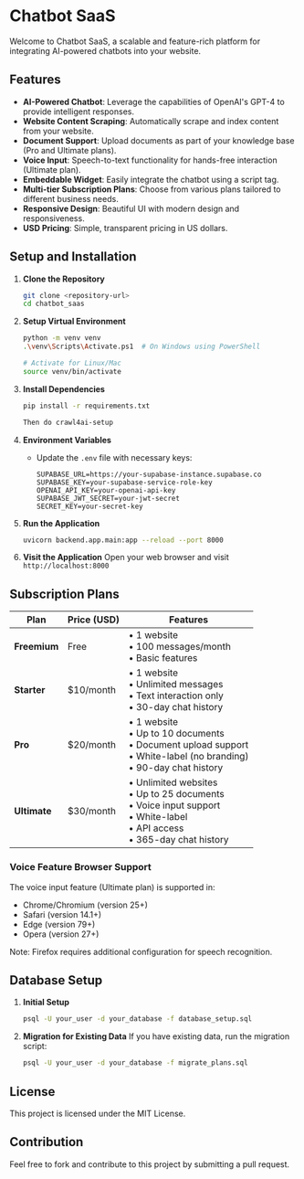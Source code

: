 # Chatbot SaaS

Welcome to Chatbot SaaS, a scalable and feature-rich platform for integrating AI-powered chatbots into your website.

## Features

- **AI-Powered Chatbot**: Leverage the capabilities of OpenAI's GPT-4 to provide intelligent responses.
- **Website Content Scraping**: Automatically scrape and index content from your website.
- **Document Support**: Upload documents as part of your knowledge base (Pro and Ultimate plans).
- **Voice Input**: Speech-to-text functionality for hands-free interaction (Ultimate plan).
- **Embeddable Widget**: Easily integrate the chatbot using a script tag.
- **Multi-tier Subscription Plans**: Choose from various plans tailored to different business needs.
- **Responsive Design**: Beautiful UI with modern design and responsiveness.
- **USD Pricing**: Simple, transparent pricing in US dollars.

## Setup and Installation

1. **Clone the Repository**
   ```bash
   git clone <repository-url>
   cd chatbot_saas
   ```

2. **Setup Virtual Environment**
   ```bash
   python -m venv venv
   .\venv\Scripts\Activate.ps1  # On Windows using PowerShell
   
   # Activate for Linux/Mac
   source venv/bin/activate
   ```

3. **Install Dependencies**
   ```bash
   pip install -r requirements.txt
   
   Then do crawl4ai-setup
   
   ```

4. **Environment Variables**
   - Update the `.env` file with necessary keys:
     ```env
     SUPABASE_URL=https://your-supabase-instance.supabase.co
     SUPABASE_KEY=your-supabase-service-role-key
     OPENAI_API_KEY=your-openai-api-key
     SUPABASE_JWT_SECRET=your-jwt-secret
     SECRET_KEY=your-secret-key
     ```

5. **Run the Application**
   ```bash
   uvicorn backend.app.main:app --reload --port 8000
   ```

6. **Visit the Application**
   Open your web browser and visit `http://localhost:8000`

## Subscription Plans

| Plan | Price (USD) | Features |
|------|-------------|----------|
| **Freemium** | Free | • 1 website<br>• 100 messages/month<br>• Basic features |
| **Starter** | $10/month | • 1 website<br>• Unlimited messages<br>• Text interaction only<br>• 30-day chat history |
| **Pro** | $20/month | • 1 website<br>• Up to 10 documents<br>• Document upload support<br>• White-label (no branding)<br>• 90-day chat history |
| **Ultimate** | $30/month | • Unlimited websites<br>• Up to 25 documents<br>• Voice input support<br>• White-label<br>• API access<br>• 365-day chat history |

### Voice Feature Browser Support
The voice input feature (Ultimate plan) is supported in:
- Chrome/Chromium (version 25+)
- Safari (version 14.1+)
- Edge (version 79+)
- Opera (version 27+)

Note: Firefox requires additional configuration for speech recognition.

## Database Setup

1. **Initial Setup**
   ```bash
   psql -U your_user -d your_database -f database_setup.sql
   ```

2. **Migration for Existing Data**
   If you have existing data, run the migration script:
   ```bash
   psql -U your_user -d your_database -f migrate_plans.sql
   ```

## License
This project is licensed under the MIT License.

## Contribution
Feel free to fork and contribute to this project by submitting a pull request.

